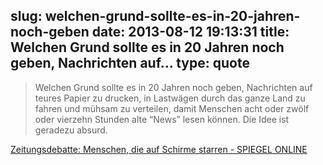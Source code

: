 slug: welchen-grund-sollte-es-in-20-jahren-noch-geben
date: 2013-08-12 19:13:31
title: Welchen Grund sollte es in 20 Jahren noch geben, Nachrichten auf...
type: quote
---

> Welchen Grund sollte es in 20 Jahren noch geben, Nachrichten auf teures Papier zu drucken, in Lastwägen durch das ganze Land zu fahren und mühsam zu verteilen, damit Menschen acht oder zwölf oder vierzehn Stunden alte “News” lesen können. Die Idee ist geradezu absurd.

[Zeitungsdebatte: Menschen, die auf Schirme starren - SPIEGEL ONLINE](http://www.spiegel.de/kultur/gesellschaft/armin-wolf-zur-zeitungsdebatte-a-915556.html)
